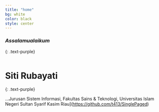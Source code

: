 ```yaml
---
title: "home"
bg: white
color: black
style: center
---
```


### *Assalamualaikum*
{: .text-purple}

<span class="fa-stack subtlecircle" style="font-size:100px; background:rgba(255,166,0,0.1)">
  <img class="fa fa-circle fa-stack-2x text-white"></i>
  <i class="fa fa-bicycle fa-stack-1x text-orange"></i>
</span>

# Siti Rubayati
{: .text-purple}


…Jurusan Sistem Informasi,
Fakultas Sains & Teknologi,
Universitas Islam Negeri Sultan Syarif Kasim Riau](https://github.com/t413/SinglePaged)

